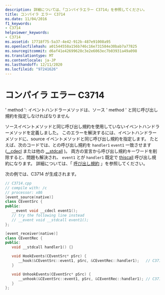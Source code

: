 ```yaml
---
description: 詳細については、「コンパイラエラー C3714」を参照してください。
title: コンパイラ エラー C3714
ms.date: 11/04/2016
f1_keywords:
- C3714
helpviewer_keywords:
- C3714
ms.assetid: 17718f75-5a37-4e42-912b-487e91008a95
ms.openlocfilehash: a01544558a156b746c16e731584e30bab7a77825
ms.sourcegitcommit: d6af41e42699628c3e2e6063ec7b03931a49a098
ms.translationtype: MT
ms.contentlocale: ja-JP
ms.lasthandoff: 12/11/2020
ms.locfileid: "97241626"
---
```

# <a name="compiler-error-c3714"></a>コンパイラ エラー C3714

' method ': イベントハンドラーメソッドは、ソース ' method ' と同じ呼び出し規約を指定しなければなりません

ソースイベントメソッドと同じ呼び出し規約を使用していないイベントハンドラーメソッドを定義しました。 このエラーを解決するには、イベントハンドラーメソッドに、source イベントメソッドと同じ呼び出し規約を指定します。 たとえば、次のコードでは、との呼び出し規約を `handler1` `event1` 一致させます ([__cdecl](../../cpp/cdecl.md) または他の [__stdcall](../../cpp/stdcall.md) )。 両方の宣言から呼び出し規約キーワードを削除すると、問題も解決され、 `event1` とが `handler1` 既定で [thiscall](../../cpp/thiscall.md) 呼び出し規約になります。 詳細については、「 [呼び出し規約](../../cpp/calling-conventions.md) 」を参照してください。

次の例では、C3714 が生成されます。

```cpp
// C3714.cpp
// compile with: /c
// processor: x86
[event_source(native)]
class CEventSrc {
public:
   __event void __cdecl event1();
   // try the following line instead
   // __event void __stdcall event1();
};

[event_receiver(native)]
class CEventRec {
public:
   void __stdcall handler1() {}

   void HookEvents(CEventSrc* pSrc) {
      __hook(&CEventSrc::event1, pSrc, &CEventRec::handler1);   // C3714
   }

   void UnhookEvents(CEventSrc* pSrc) {
      __unhook(&CEventSrc::event1, pSrc, &CEventRec::handler1); // C3714
   }
};
```
